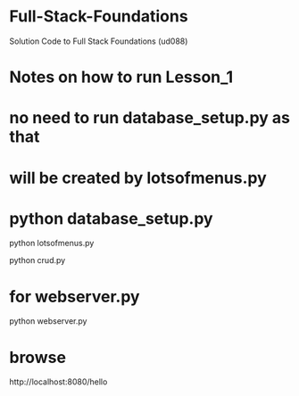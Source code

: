 # Full-Stack-Foundations
Solution Code to Full Stack Foundations (ud088)

# Notes on how to run Lesson_1

# no need to run database_setup.py as that
# will be created by lotsofmenus.py
# python database_setup.py

python lotsofmenus.py

python crud.py

# for webserver.py
python webserver.py
# browse
http://localhost:8080/hello